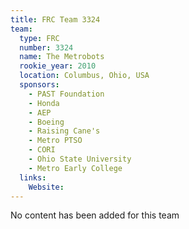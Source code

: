 ```yaml
---
title: FRC Team 3324
team:
  type: FRC
  number: 3324
  name: The Metrobots
  rookie_year: 2010
  location: Columbus, Ohio, USA
  sponsors:
    - PAST Foundation
    - Honda
    - AEP
    - Boeing
    - Raising Cane's
    - Metro PTSO
    - CORI
    - Ohio State University
    - Metro Early College
  links:
    Website: 
---
```

No content has been added for this team